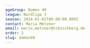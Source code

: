 ```yaml
---
ageGroup: Damen 40
league: Nordliga 3
season: 2024-01-01T00:00:00.000Z
contact: Maria Metzner
email: maria.metzner@tcbischberg.de
order: 2
slug: damen40
---
```


